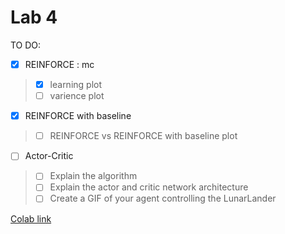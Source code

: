 # Lab 4

TO DO:
- [x] REINFORCE : mc
> - [x] learning plot
> - [ ] varience plot
- [x] REINFORCE with baseline
> - [ ] REINFORCE vs REINFORCE with baseline plot
- [ ] Actor-Critic
> - [ ] Explain the algorithm
> - [ ] Explain the actor and critic network architecture
> - [ ] Create a GIF of your agent controlling the LunarLander

[Colab link](https://colab.research.google.com/drive/1qB-_D2cfP46q8dn8gb_OmjD4rt5CQuZE?usp=sharing)